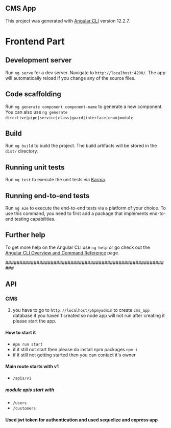 ## CMS App

This project was generated with [Angular CLI](https://github.com/angular/angular-cli) version 12.2.7.
# Frontend Part

## Development server

Run `ng serve` for a dev server. Navigate to `http://localhost:4200/`. The app will automatically reload if you change any of the source files.

## Code scaffolding

Run `ng generate component component-name` to generate a new component. You can also use `ng generate directive|pipe|service|class|guard|interface|enum|module`.

## Build

Run `ng build` to build the project. The build artifacts will be stored in the `dist/` directory.

## Running unit tests

Run `ng test` to execute the unit tests via [Karma](https://karma-runner.github.io).

## Running end-to-end tests

Run `ng e2e` to execute the end-to-end tests via a platform of your choice. To use this command, you need to first add a package that implements end-to-end testing capabilities.

## Further help

To get more help on the Angular CLI use `ng help` or go check out the [Angular CLI Overview and Command Reference](https://angular.io/cli) page.




###########################################################

## API

### CMS
1) you have to go to `http://localhost/phpmyadmin` to create `cms_app` database if you haven't created so 
node app will not run after creating it please start the app.


#### How to start it

- `npm run start`
- if it still not start then please do install npm packages `npm i`
- if it still not getting started then you can contact it's owner 
#### Main route starts with v1

- `/apis/v1`

##### module apis start with 
   - `/users`
   - `/customers`
 
#### Used jwt token for authentication and used sequelize and express app
   
   
   